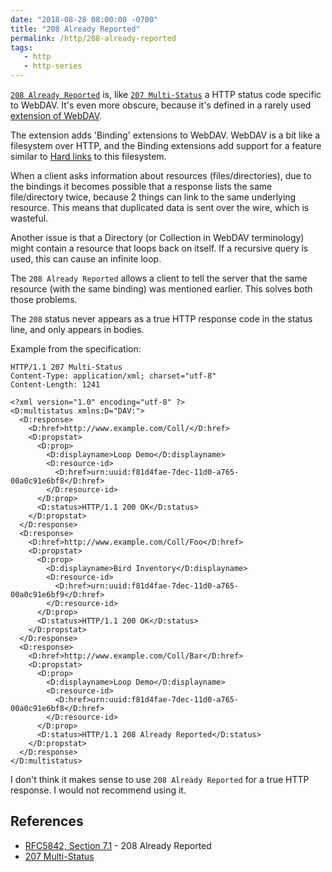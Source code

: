 ```yaml
---
date: "2018-08-28 08:00:00 -0700"
title: "208 Already Reported"
permalink: /http/208-already-reported
tags:
   - http
   - http-series
---
```


[`208 Already Reported`][1] is, like [`207 Multi-Status`][2] a HTTP status
code specific to WebDAV. It's even more obscure, because it's defined in a
rarely used [extension of WebDAV][1].

The extension adds 'Binding' extensions to WebDAV. WebDAV is a bit like a
filesystem over HTTP, and the Binding extensions add support for a feature
similar to [Hard links][4] to this filesystem.

When a client asks information about resources (files/directories), due to
the bindings it becomes possible that a response lists the same file/directory
twice, because 2 things can link to the same underlying resource. This means
that duplicated data is sent over the wire, which is wasteful.

Another issue is that a Directory (or Collection in WebDAV terminology) might
contain a resource that loops back on itself. If a recursive query is used,
this can cause an infinite loop.

The `208 Already Reported` allows a client to tell the server that the same
resource (with the same binding) was mentioned earlier. This solves both those
problems.

The `208` status never appears as a true HTTP response code in the status
line, and only appears in bodies.

Example from the specification:

```http
HTTP/1.1 207 Multi-Status
Content-Type: application/xml; charset="utf-8"
Content-Length: 1241

<?xml version="1.0" encoding="utf-8" ?>
<D:multistatus xmlns:D="DAV:">
  <D:response>
    <D:href>http://www.example.com/Coll/</D:href>
    <D:propstat>
      <D:prop>
        <D:displayname>Loop Demo</D:displayname>
        <D:resource-id>
          <D:href>urn:uuid:f81d4fae-7dec-11d0-a765-00a0c91e6bf8</D:href>
        </D:resource-id>
      </D:prop>
      <D:status>HTTP/1.1 200 OK</D:status>
    </D:propstat>
  </D:response>
  <D:response>
    <D:href>http://www.example.com/Coll/Foo</D:href>
    <D:propstat>
      <D:prop>
        <D:displayname>Bird Inventory</D:displayname>
        <D:resource-id>
          <D:href>urn:uuid:f81d4fae-7dec-11d0-a765-00a0c91e6bf9</D:href>
        </D:resource-id>
      </D:prop>
      <D:status>HTTP/1.1 200 OK</D:status>
    </D:propstat>
  </D:response>
  <D:response>
    <D:href>http://www.example.com/Coll/Bar</D:href>
    <D:propstat>
      <D:prop>
        <D:displayname>Loop Demo</D:displayname>
        <D:resource-id>
          <D:href>urn:uuid:f81d4fae-7dec-11d0-a765-00a0c91e6bf8</D:href>
        </D:resource-id>
      </D:prop>
      <D:status>HTTP/1.1 208 Already Reported</D:status>
    </D:propstat>
  </D:response>
</D:multistatus>
```

I don't think it makes sense to use `208 Already Reported` for a true HTTP
response. I would not recommend using it.

References
----------

* [RFC5842, Section 7.1][1] - 208 Already Reported
* [207 Multi-Status][2]

[1]: https://tools.ietf.org/html/rfc5842#section-7.1
[2]: /http/207-multi-status
[3]: https://tools.ietf.org/html/rfc5842
[4]: https://en.wikipedia.org/wiki/Hard_link

